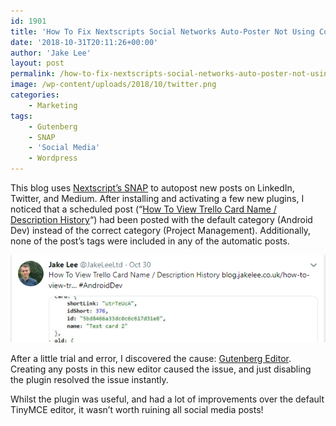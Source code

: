 ```yaml
---
id: 1901
title: 'How To Fix Nextscripts Social Networks Auto-Poster Not Using Correct Categories / Tags'
date: '2018-10-31T20:11:26+00:00'
author: 'Jake Lee'
layout: post
permalink: /how-to-fix-nextscripts-social-networks-auto-poster-not-using-correct-categories-tags/
image: /wp-content/uploads/2018/10/twitter.png
categories:
    - Marketing
tags:
    - Gutenberg
    - SNAP
    - 'Social Media'
    - Wordpress
---
```


This blog uses [Nextscript’s SNAP](https://wordpress.org/plugins/social-networks-auto-poster-facebook-twitter-g/) to autopost new posts on LinkedIn, Twitter, and Medium. After installing and activating a few new plugins, I noticed that a scheduled post (“[How To View Trello Card Name / Description History](/how-to-view-trello-card-name-description-history)“) had been posted with the default category (Android Dev) instead of the correct category (Project Management). Additionally, none of the post’s tags were included in any of the automatic posts.

[![](/wp-content/uploads/2018/10/twitter.png)](https://twitter.com/JakeLeeLtd/status/1057354288425525250)

After a little trial and error, I discovered the cause: [Gutenberg Editor](https://wordpress.org/gutenberg/). Creating any posts in this new editor caused the issue, and just disabling the plugin resolved the issue instantly.

Whilst the plugin was useful, and had a lot of improvements over the default TinyMCE editor, it wasn’t worth ruining all social media posts!